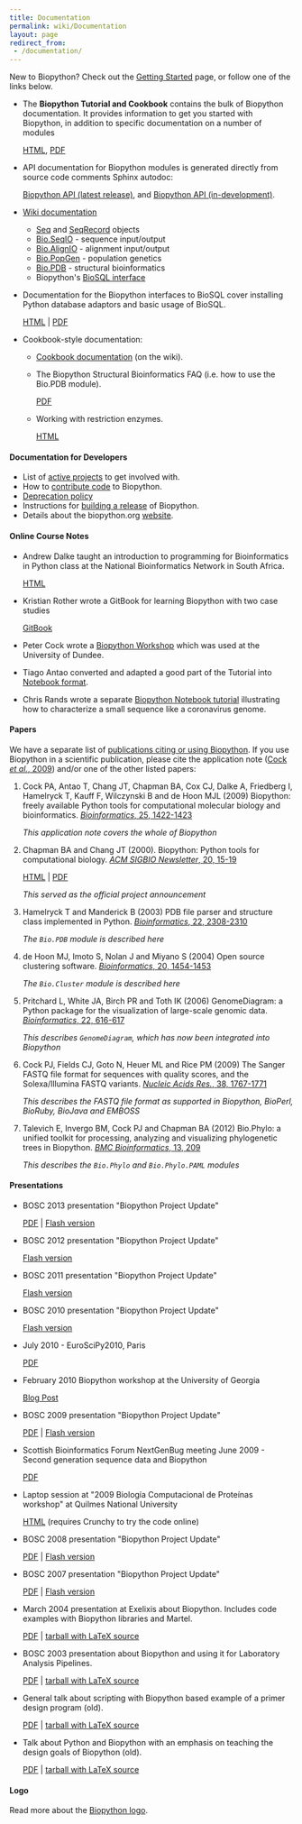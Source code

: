 ```yaml
---
title: Documentation
permalink: wiki/Documentation
layout: page
redirect_from:
 - /documentation/
---
```


New to Biopython? Check out the [Getting
Started](Getting_Started "wikilink") page, or follow one of the links
below.

-   The **Biopython Tutorial and Cookbook** contains the bulk of
    Biopython documentation. It provides information to get you started
    with Biopython, in addition to specific documentation on a number of
    modules

    [HTML](http://biopython.org/DIST/docs/tutorial/Tutorial.html),
    [PDF](http://biopython.org/DIST/docs/tutorial/Tutorial.pdf)

-   API documentation for Biopython modules is generated directly from
    source code comments Sphinx autodoc:

    [Biopython API (latest release)](https://biopython.org/docs/latest/api/), and
    [Biopython API (in-development)](https://biopython.org/docs/dev/api/).

-   [Wiki documentation](Category%3AWiki_Documentation "wikilink")
    -   [Seq](Seq "wikilink") and [SeqRecord](SeqRecord "wikilink")
        objects
    -   [Bio.SeqIO](SeqIO "wikilink") - sequence input/output
    -   [Bio.AlignIO](AlignIO "wikilink") - alignment input/output
    -   [Bio.PopGen](PopGen "wikilink") - population genetics
    -   [Bio.PDB](The_Biopython_Structural_Bioinformatics_FAQ "wikilink") -
        structural bioinformatics
    -   Biopython's [BioSQL interface](BioSQL "wikilink")

-   Documentation for the Biopython interfaces to BioSQL cover
    installing Python database adaptors and basic usage of BioSQL.

    [HTML](http://biopython.org/DIST/docs/biosql/python_biosql_basic.html)
    |
    [PDF](http://biopython.org/DIST/docs/biosql/python_biosql_basic.pdf)

-   Cookbook-style documentation:
    -   [Cookbook documentation](Category%3ACookbook "wikilink") (on
        the wiki).
    -   The Biopython Structural Bioinformatics FAQ (i.e. how to use the
        Bio.PDB module).

        [PDF](http://biopython.org/DIST/docs/tutorial/biopdb_faq.pdf)
    -   Working with restriction enzymes.

        [HTML](http://biopython.org/DIST/docs/cookbook/Restriction.html)

#### Documentation for Developers

-   List of [active projects](Active_projects "wikilink") to get
    involved with.
-   How to [contribute code](Contributing "wikilink") to Biopython.
-   [Deprecation policy](Deprecation_policy "wikilink")
-   Instructions for [building a release](Building_a_release "wikilink")
    of Biopython.
-   Details about the biopython.org [website](https://github.com/biopython/biopython.github.io).

#### Online Course Notes

-   Andrew Dalke taught an introduction to programming for
    Bioinformatics in Python class at the National Bioinformatics
    Network in South Africa.

    [HTML](http://www.dalkescientific.com/writings/NBN/)

-   Kristian Rother wrote a GitBook for learning Biopython with two case studies

    [GitBook](https://www.gitbook.com/book/krother/biopython-tutorial/details)

-   Peter Cock wrote a [Biopython Workshop](https://github.com/peterjc/biopython_workshop)
    which was used at the University of Dundee.

-   Tiago Antao converted and adapted a good part of the Tutorial into
    [Notebook format](https://github.com/tiagoantao/biopython-notebook).

-   Chris Rands wrote a separate [Biopython Notebook tutorial](https://github.com/chris-rands/biopython-coronavirus)
    illustrating how to characterize a small sequence like a coronavirus genome.

#### Papers

We have a separate list of [publications citing or using
Biopython](Publications "wikilink"). If you use Biopython in a
scientific publication, please cite the application note
([Cock *et al.*, 2009](http://dx.doi.org/10.1093/bioinformatics/btp163))
and/or one of the other listed papers:

1.  Cock PA, Antao T, Chang JT, Chapman BA, Cox CJ, Dalke A, Friedberg I, Hamelryck T, Kauff F,
    Wilczynski B and de Hoon MJL (2009) Biopython: freely available Python tools for computational
    molecular biology and bioinformatics. [*Bioinformatics*, 25, 1422-1423](http://dx.doi.org/10.1093/bioinformatics/btp163)

    *This application note covers the whole of Biopython*

2.  Chapman BA and Chang JT (2000). Biopython: Python tools for computational biology.
    [*ACM SIGBIO Newsletter*, 20, 15-19](http://dx.doi.org/10.1145/360262.360268)

    [HTML](http://biopython.org/DIST/docs/acm/ACMbiopy.html)
    | [PDF](http://biopython.org/DIST/docs/acm/ACMbiopy.pdf)

    *This served as the official project announcement*

3.  Hamelryck T and Manderick B (2003) PDB file parser and structure class implemented in Python.
    [*Bioinformatics*, 22, 2308-2310](http://dx.doi.org/10.1093/bioinformatics/btg299)

    *The `Bio.PDB` module is described here*

4.  de Hoon MJ, Imoto S, Nolan J and Miyano S (2004) Open source clustering software.
    [*Bioinformatics*, 20, 1454-1453](http://dx.doi.org/10.1093/bioinformatics/bth078)

    *The `Bio.Cluster` module is described here*

5.  Pritchard L, White JA, Birch PR and Toth IK (2006) GenomeDiagram: a Python package for the
    visualization of large-scale genomic data. [*Bioinformatics*, 22, 616-617](http://dx.doi.org/10.1093/bioinformatics/btk021)

    *This describes `GenomeDiagram`, which has now been integrated into Biopython*

6.  Cock PJ, Fields CJ, Goto N, Heuer ML and Rice PM (2009) The Sanger FASTQ file format for sequences with
    quality scores, and the Solexa/Illumina FASTQ variants.
    [*Nucleic Acids Res.*, 38, 1767-1771](http://dx.doi.org/10.1093/nar/gkp1137)

    *This describes the FASTQ file format as supported in Biopython, BioPerl, BioRuby, BioJava and EMBOSS*

7.  Talevich E, Invergo BM, Cock PJ and Chapman BA (2012) Bio.Phylo: a unified toolkit for processing, analyzing
    and visualizing phylogenetic trees in Biopython.
    [*BMC Bioinformatics*, 13, 209](http://dx.doi.org/10.1186/1471-2105-13-209)

    *This describes the `Bio.Phylo` and `Bio.Phylo.PAML` modules*

#### Presentations

-   BOSC 2013 presentation "Biopython Project Update"

    [PDF](http://www.open-bio.org/bosc2013/day1/BOSC2013_Biopython_Update_-_Peter_Cock.pdf)
    | [Flash
    version](http://www.slideshare.net/pjacock/biopython-update-bosc2013/)

-   BOSC 2012 presentation "Biopython Project Update"

    [Flash
    version](http://www.slideshare.net/jandot/e-talevich-biopython-projectupdate)

-   BOSC 2011 presentation "Biopython Project Update"

    [Flash
    version](http://www.slideshare.net/bosc2011/talk6-biopython-bosc2011)

-   BOSC 2010 presentation "Biopython Project Update"

    [Flash
    version](http://www.slideshare.net/chapmanb/biopython-at-bosc-2010)

-   July 2010 - EuroSciPy2010, Paris

    [PDF](http://biopython.org/DIST/docs/presentations/Biopython_EuroSciPy2010.pdf)

-   February 2010 Biopython workshop at the University of Georgia

    [Blog Post](http://etalog.blogspot.com/2010/02/python-workshop-2-biopython.html)

-   BOSC 2009 presentation "Biopython Project Update"

    [PDF](http://biopython.org/DIST/docs/presentations/Biopython_BOSC_2009.pdf)
    | [Flash
    version](http://www.slideshare.net/bosc/cock-biopython-bosc2009)

-   Scottish Bioinformatics Forum NextGenBug meeting June 2009 - Second
    generation sequence data and Biopython

    [PDF](http://biopython.org/DIST/docs/presentations/Biopython_NextGenBUG_June2009.pdf)

-   Laptop session at "2009 Biología Computacional de Proteínas
    workshop" at Quilmes National University

    [HTML](http://www.bioinformatica.info/biopython/) (requires Crunchy
    to try the code online)

-   BOSC 2008 presentation "Biopython Project Update"

    [PDF](http://biopython.org/DIST/docs/presentations/Biopython_BOSC_2008.pdf)
    | [Flash
    version](http://www.slideshare.net/bosc_2008/antao-biopython-bosc2008/)

-   BOSC 2007 presentation "Biopython Project Update"

    [PDF](http://biopython.org/DIST/docs/presentations/Biopython_BOSC_2007.pdf)
    | [Flash version](http://www.slideshare.net/bosc/biopython)

-   March 2004 presentation at Exelixis about Biopython. Includes code
    examples with Biopython libraries and Martel.

    [PDF](http://biopython.org/DIST/docs/presentations/biopython_exelixis.pdf)
    | [tarball with LaTeX
    source](http://biopython.org/DIST/docs/presentations/biopython_exelixis.tar.gz)

-   BOSC 2003 presentation about Biopython and using it for Laboratory
    Analysis Pipelines.

    [PDF](http://biopython.org/DIST/docs/presentations/bosc_biopython.pdf)
    | [tarball with LaTeX
    source](http://biopython.org/DIST/docs/presentations/bosc_biopython.tar.gz)

-   General talk about scripting with Biopython based example of a
    primer design program (old).

    [PDF](http://biopython.org/DIST/docs/presentations/scripting.pdf) |
    [tarball with LaTeX
    source](http://biopython.org/DIST/docs/presentations/scripting.tar.gz)

-   Talk about Python and Biopython with an emphasis on teaching the
    design goals of Biopython (old).

    [PDF](http://biopython.org/DIST/docs/presentations/biopython.pdf) |
    [tarball with LaTeX
    source](http://biopython.org/DIST/docs/presentations/biopy_group.tar.gz)

#### Logo

Read more about the [Biopython logo](Logo "wikilink").
